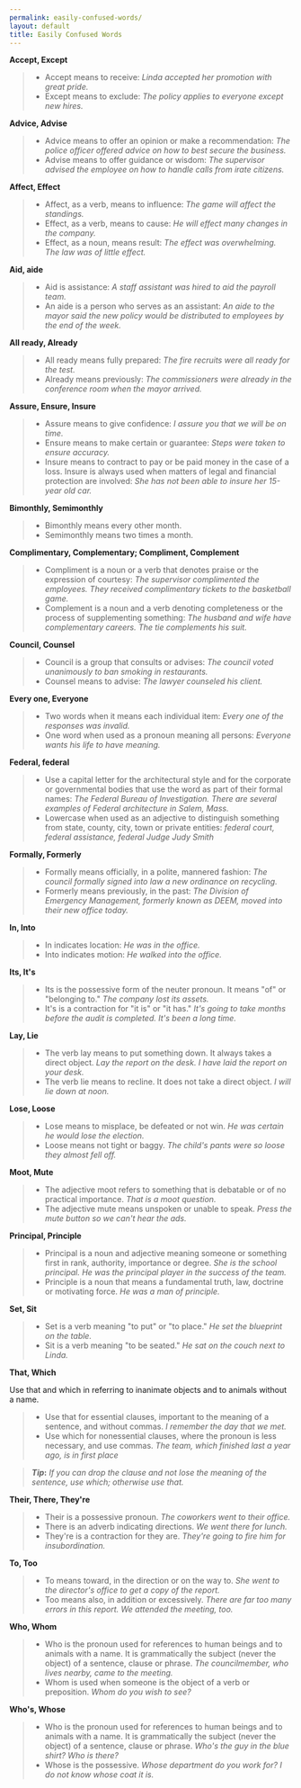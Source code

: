 ```yaml
---
permalink: easily-confused-words/
layout: default
title: Easily Confused Words
---
```


**Accept, Except**

> *	Accept means to receive: *Linda accepted her promotion with great pride.*
> *	Except means to exclude: *The policy applies to everyone except new hires.*


**Advice, Advise**

> *	Advice means to offer an opinion or make a recommendation: *The police officer offered advice on how to best secure the business.*
> *	Advise means to offer guidance or wisdom:  *The supervisor advised the employee on how to handle calls from irate citizens.*


**Affect, Effect**

> *	Affect, as a verb, means to influence:  *The game will affect the standings.*
> *	Effect, as a verb, means to cause:  *He will effect many changes in the company.*
> *	Effect, as a noun, means result:  *The effect was overwhelming.  The law was of little effect.*


**Aid, aide**

> *	Aid is assistance:  *A staff assistant was hired to aid the payroll team.*
> *	An aide is a person who serves as an assistant:  *An aide to the mayor said the new policy would be distributed to employees by the end of the week.*


**All ready, Already**

> *	All ready means fully prepared: *The fire recruits were all ready for the test.*
> *	Already means previously: *The commissioners were already in the conference room when the mayor arrived.*


**Assure, Ensure, Insure**

> *	Assure means to give confidence:  *I assure you that we will be on time.*
> *	Ensure means to make certain or guarantee:  *Steps were taken to ensure accuracy.*
> *	Insure means to contract to pay or be paid money in the case of a loss. Insure is always used when matters of legal and financial protection are involved:  *She has not been able to insure her 15-year old car.*


**Bimonthly, Semimonthly**

> *	Bimonthly means every other month.
> *	Semimonthly means two times a month.


**Complimentary, Complementary; Compliment, Complement**

> *	Compliment is a noun or a verb that denotes praise or the expression of courtesy:  *The supervisor complimented the employees.  They received complimentary tickets to the basketball game.*
> *	Complement is a noun and a verb denoting completeness or the process of supplementing something:  *The husband and wife have complementary careers.  The tie complements his suit.*


**Council, Counsel**

> *	Council is a group that consults or advises: *The council voted unanimously to ban smoking in restaurants.*
> *	Counsel means to advise: *The lawyer counseled his client.*


**Every one, Everyone**

> *	Two words when it means each individual item:  *Every one of the responses was invalid.*
> *	One word when used as a pronoun meaning all persons:  *Everyone wants his life to have meaning.*


**Federal, federal**

> *	Use a capital letter for the architectural style and for the corporate or governmental bodies that use the word as part of their formal names:  *The Federal Bureau of Investigation. There are several examples of Federal architecture in Salem, Mass.*
> *	Lowercase when used as an adjective to distinguish something from state, county, city, town or private entities:  *federal court, federal assistance, federal Judge Judy Smith*


**Formally, Formerly**

> *	Formally means officially, in a polite, mannered fashion: *The council formally signed into law a new ordinance on recycling.*
> *	Formerly means previously, in the past: *The Division of Emergency Management, formerly known as DEEM, moved into their new office today.*


**In, Into**

> *	In indicates location:  *He was in the office.*
> *	Into indicates motion:  *He walked into the office.*


**Its, It's**

> *	Its is the possessive form of the neuter pronoun.  It means "of" or "belonging to."  *The company lost its assets.*
> *	It's is a contraction for "it is" or "it has."  *It's going to take months before the audit is completed.  It's been a long time.*


**Lay, Lie**

> *	The verb lay means to put something down. It always takes a direct object. *Lay the report on the desk.  I have laid the report on your desk.*  
> *	The verb lie means to recline. It does not take a direct object. *I will lie down at noon.*


**Lose, Loose**

> *	Lose means to misplace, be defeated or not win.  *He was certain he would lose the election.*
> *	Loose means not tight or baggy.  *The child's pants were so loose they almost fell off.*


**Moot, Mute**

> *	The adjective moot refers to something that is debatable or of no practical importance.  *That is a moot question.* 
> *	The adjective mute means unspoken or unable to speak.  *Press the mute button so we can't hear the ads.*


**Principal, Principle**

> *	Principal is a noun and adjective meaning someone or something first in rank, authority, importance or degree.  *She is the school principal.  He was the principal player in the success of the team.*
> *	Principle is a noun that means a fundamental truth, law, doctrine or motivating force.  *He was a man of principle.*  


**Set, Sit**

> *	Set is a verb meaning "to put" or "to place." *He set the blueprint on the table.*
> *	Sit is a verb meaning "to be seated." *He sat on the couch next to Linda.*


**That, Which**

Use that and which in referring to inanimate objects and to animals without a name.

> *	Use that for essential clauses, important to the meaning of a sentence, and without commas.  *I remember the day that we met.*
> *	Use which for nonessential clauses, where the pronoun is less necessary, and use commas.  *The team, which finished last a year ago, is in first place*

> **_Tip_:** *If you can drop the clause and not lose the meaning of the sentence, use which; otherwise use that.*


**Their, There, They're**

> *	Their is a possessive pronoun.  *The coworkers went to their office.*
> *	There is an adverb indicating directions.  *We went there for lunch.*
> *	They're is a contraction for they are.  *They're going to fire him for insubordination.*


**To, Too**

> *	To means toward, in the direction or on the way to.  *She went to the director's office to get a copy of the report.*
> *	Too means also, in addition or excessively. *There are far too many errors in this report. We attended the meeting, too.*


**Who, Whom**

> *	Who is the pronoun used for references to human beings and to animals with a name. It is grammatically the subject (never the object) of a sentence, clause or phrase. *The councilmember, who lives nearby, came to the meeting.*  
> *	Whom is used when someone is the object of a verb or preposition. *Whom do you wish to see?*


**Who's, Whose**

> *	Who is the pronoun used for references to human beings and to animals with a name. It is grammatically the subject (never the object) of a sentence, clause or phrase. *Who's the guy in the blue shirt?  Who is there?*
> *	Whose is the possessive.  *Whose department do you work for?  I do not know whose coat it is.*
